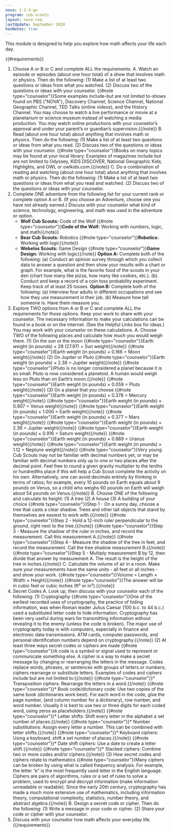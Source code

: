```yaml
---
nova: 1-2-3-go
program: cub-scouts
layout: nova-req
lastUpdate: September 2020
hasNotes: true
---
```


This module is designed to help you explore how math affects your life each day.

{{#requirements}}
1. Choose A or B or C and complete ALL the requirements.
    A. Watch an episode or episodes (about one hour total) of a show that involves math or physics. Then do the following:
        (1) Make a list of at least two questions or ideas from what you watched.
        (2) Discuss two of the questions or ideas with your counselor.
        {{#note type="counselor"}}Some examples include-but are not limited to-shows found on PBS ("NOVA"), Discovery Channel, Science Channel, National Geographic Channel, TED Talks (online videos), and the History Channel. You may choose to watch a live performance or movie at a planetarium or science museum instead of watching a media production. You may watch online productions with your counselor’s approval and under your parent’s or guardian’s supervision.{{/note}}
    B. Read (about one hour total) about anything that involves math or physics. Then do the following:
        (1) Make a list of at least two questions or ideas from what you read.
        (2) Discuss two of the questions or ideas with your counselor.
        {{#note type="counselor"}}Books on many topics may be found at your local library. Examples of magazines include but are not limited to Odyssey, KIDS DISCOVER, National Geographic Kids, Highlights, and OWL or owlkids.com.{{/note}}
    C. Do a combination of reading and watching (about one hour total) about anything that involves math or physics. Then do the following:
        (1) Make a list of at least two questions or ideas from what you read and watched.
        (2) Discuss two of the questions or ideas with your counselor.
2. Complete ONE adventure from the following list for your current rank or complete option A or B. (If you choose an Adventure, choose one you have not already earned.) Discuss with your counselor what kind of science, technology, engineering, and math was used in the adventure or option.
    * **Wolf Cub Scouts:** Code of the Wolf
        {{#note type="counselor"}}**Code of the Wolf:** Working with numbers, logic, and math{{/note}}
    * **Bear Cub Scouts:** Robotics
        {{#note type="counselor"}}**Robotics:** Working with logic{{/note}}
    * **Webelos Scouts:** Game Design
        {{#note type="counselor"}}**Game Design:** Working with logic{{/note}}
    **Option A:** Complete both of the following:
        (a) Conduct an opinion survey through which you collect data to answer a question and then show your results with a chart or graph. For example, what is the favorite food of the scouts in your den (chart how many like pizza, how many like cookies, etc.).
        (b). Conduct and keep a record of a coin toss probability experiment. Keep track of at least 25 tosses.
    **Option B:** Complete both of the following:
        (a) Interview four adults in different occupations and see how they use measurement in their job.
        (b) Measure how tall someone is. Have them measure you.
3. Explore TWO options from A or B or C and complete ALL the requirements for those options. Keep your work to share with your counselor. The necessary information to make your calculations can be found in a book or on the Internet. (See the Helpful Links box for ideas.) You may work with your counselor on these calculations.
    A. Choose TWO of the following places and calculate how much you would weigh there.
        (1) On the sun or the moon
            {{#note type="counselor"}}Earth weight (in pounds) × 28 (27.97) = Sun weight{{/note}}
            {{#note type="counselor"}}Earth weight (in pounds) × 0.166 = Moon weight{{/note}}
        (2) On Jupiter or Pluto
            {{#note type="counselor"}}Earth weight (in pounds) × 2.36 = Jupiter weight{{/note}}
            {{#note type="counselor"}}Pluto is no longer considered a planet because it is so small. Pluto is now considered a planetoid. A human would weigh less on Pluto than on Earth’s moon.{{/note}}
            {{#note type="counselor"}}Earth weight (in pounds) × 0.059 = Pluto weight{{/note}}
        (3) On a planet that you choose
            {{#note type="counselor"}}Earth weight (in pounds) × 0.378 = Mercury weight{{/note}}
            {{#note type="counselor"}}Earth weight (in pounds) × 0.907 = Venus weight{{/note}}
            {{#note type="counselor"}}Earth weight (in pounds) × 1.000 = Earth weight{{/note}}
            {{#note type="counselor"}}Earth weight (in pounds) × 0.377 = Mars weight{{/note}}
            {{#note type="counselor"}}Earth weight (in pounds) × 2.36 = Jupiter weight{{/note}}
            {{#note type="counselor"}}Earth weight (in pounds) × 0.916 = Saturn weight{{/note}}
            {{#note type="counselor"}}Earth weight (in pounds) × 0.889 = Uranus weight{{/note}}
            {{#note type="counselor"}}Earth weight (in pounds) × 1.12 = Neptune weight{{/note}}
            {{#note type="counselor"}}Very young Cub Scouts may not be familiar with decimal numbers yet, or may be familiar with decimal numbers only up to one or two places after the decimal point. Feel free to round a given gravity multiplier to the tenths or hundredths place if this will help a Cub Scout complete the activity on his own. Alternatively, one can avoid decimals entirely by thinking in terms of ratios; for example, every 10 pounds on Earth equals about 9 pounds on Venus, so a child who weighs 60 pounds on Earth will weigh about 54 pounds on Venus.{{/note}}
    B. Choose ONE of the following and calculate its height:
        (1) A tree
        (2) A house
        (3) A building of your choice
            {{#note type="counselor"}}Step 1 - On a sunny day, choose a tree that casts a clear shadow. Trees and other tall objects that stand by themselves are easiest to work with.{{/note}}
            {{#note type="counselor"}}Step 2 - Hold a 12-inch ruler perpendicular to the ground, right next to the tree.{{/note}}
            {{#note type="counselor"}}Step 3 - Measure the shadow of the ruler in inches, and record the measurement. Call this measurement A.{{/note}}
            {{#note type="counselor"}}Step 4 - Measure the shadow of the tree in feet, and record the measurement. Call the tree shadow measurement B.{{/note}}
            {{#note type="counselor"}}Step 5 - Multiply measurement B by 12, then divide that answer by measurement A. The result is the height of the tree in inches.{{/note}}
    C. Calculate the volume of air in a room. Make sure your measurements have the same units - all feet or all inches - and show your work.
        {{#note type="counselor"}}Volume = Length × Width × Height{{/note}}
        {{#note type="counselor"}}The answer will be in cubic feet or cubic inches (ft³ or in³).{{/note}}
4. Secret Codes
    A. Look up, then discuss with your counselor each of the following:
        (1) Cryptography
            {{#note type="counselor"}}One of the earliest recorded uses of cryptography, the practice of hiding information, was when Roman leader Julius Caesar (100 b.c. to 44 b.c.) used a substituted letter code to hide information. Cryptography has been very useful during wars for transmitting information without revealing it to the enemy (unless the code is broken). The major use of cryptography today is with computers, especially in finance and electronic data transmissions. ATM cards, computer passwords, and personal identification numbers depend on cryptography.{{/note}}
        (2) At least three ways secret codes or ciphers are made
            {{#note type="counselor"}}A code is a symbol or signal used to represent or communicate something else. A cipher is a way to make a secret message by changing or rearranging the letters in the message. Codes replace words, phrases, or sentences with groups of letters or numbers; ciphers rearrange or substitute letters. Examples of codes and ciphers include but are not limited to:{{/note}}
            {{#note type="counselor"}}* Transposition ciphers: Rearrange the letters in a word.{{/note}}
            {{#note type="counselor"}}* Book code/dictionary code: Use two copies of the same book (dictionaries work best). For each word in the code, give the page number, (and column number for a dictionary), row number, and word number. Usually it is best to use two or three digits for each coded word, using zeros as placeholders.{{/note}}
            {{#note type="counselor"}}* Letter shifts: Shift every letter in the alphabet a set number of places.{{/note}}
            {{#note type="counselor"}}* Number substitutions: Assign every letter a number. This can be combined with letter shifts.{{/note}}
            {{#note type="counselor"}}* Keyboard ciphers: Using a keyboard, shift a set number of places.{{/note}}
            {{#note type="counselor"}}* Date shift ciphers: Use a date to create a letter shift.{{/note}}
            {{#note type="counselor"}}* Stacked ciphers: Combine two or more codes and/or ciphers.{{/note}}
        (3) How secret codes and ciphers relate to mathematics
            {{#note type="counselor"}}Many ciphers can be broken by using what is called frequency analysis. For example, the letter “e” is the most frequently used letter in the English language. Ciphers are pairs of algorithms, rules or a set of rules to solve a problem, used to encrypt and decrypt information (make information unreadable or readable). Since the early 20th century, cryptography has made a much more extensive use of mathematics, including information theory, computational complexity, statistics, number theory, and abstract algebra.{{/note}}
    B. Design a secret code or cipher. Then do the following:
        (1) Write a message in your code or cipher.
        (2) Share your code or cipher with your counselor.
5. Discuss with your counselor how math affects your everyday life.
{{/requirements}}
